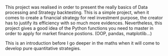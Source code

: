 This project was realised in order to present the really basics of Data processing and Strategy backtesting. This is a simple project, when it comes to create a financial strategy for reel investment purpose, the creator has to justify its efficiency with so much more evidences. Nevertheless, this project gives a good idea of the Python functions you need to master in order to apply for market finance postions. (OOP, pandas, matplotlib...)

This is an introduction before I go deeper in the maths when it will come to develop pure quantitative strategies. 
